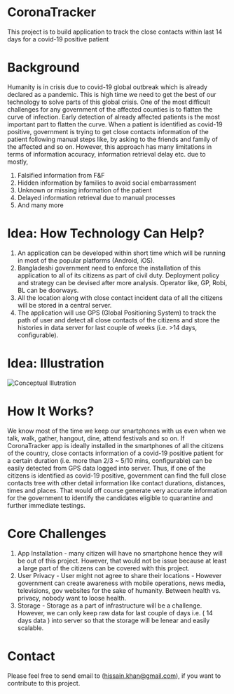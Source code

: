 # CoronaTracker
This project is to build application to track the close contacts within last 14 days for a covid-19 positive patient 

# Background
Humanity is in crisis due to covid-19 global outbreak which is already declared as a pandemic. This is high time we need to get the best of our technology to solve parts of this global crisis. One of the most difficult challenges for any government of the affected counties is to flatten the curve of infection. Early detection of already affected patients is the most important part to flatten the curve. When a patient is identified as covid-19 positive, government is trying to get close contacts information of the patient following manual steps like, by asking to the friends and family of the affected and so on. However, this approach has many limitations in terms of information accuracy, information retrieval delay etc. due to mostly,

1. Falsified information from F&F
2. Hidden information by families to avoid social embarrassment
3. Unknown or missing information of the patient
4. Delayed information retrieval due to manual processes
5. And many more

# Idea: How Technology Can Help?
1. An application can be developed within short time which will be running in most of the popular platforms (Android, iOS).
2. Bangladeshi government need to enforce the installation of this application to all of its citizens as part of civil duty. Deployment policy and strategy can be devised after more analysis. Operator like, GP, Robi, BL can be doorways.
3. All the location along with close contact incident data of all the citizens will be stored in a central server.
4. The application will use GPS (Global Positioning System) to track the path of user and detect all close contacts of the citizens and store the histories in data server for last couple of weeks (i.e. >14 days, configurable).

# Idea: Illustration

![Conceptual Illutration](https://github.com/hissain/CoronaTracker/blob/master/architecture/ctracker-datascheme.png)

# How It Works?
We know most of the time we keep our smartphones with us even when we talk, walk, gather, hangout, dine, attend festivals and so on. If CoronaTracker app is ideally installed in the smartphones of all the citizens of the country, close contacts information of a covid-19 positive patient for a certain duration (i.e. more than 2/3 ~ 5/10 mins, configurable) can be easily detected from GPS data logged into server. Thus, if one of the citizens is identified as covid-19 positive, government can find the full close contacts tree with other detail information like contact durations, distances, times and places. That would off course generate very accurate information for the government to identify the candidates eligible to quarantine and further immediate testings. 

# Core Challenges
1. App Installation - many citizen will have no smartphone hence they will be out of this project. However, that would not be issue because at least a large part of the citizens can be covered with this project.
2. User Privacy - User might not agree to share their locations - However government can create awareness with mobile operations, news media, televisions, gov websites for the sake of humanity. Between health vs. privacy, nobody want to loose health.
3. Storage - Storage as a part of infrastructure will be a challenge. However, we can only keep raw data for last couple of days i.e. ( 14 days data ) into server so that the storage will be lenear and easily scalable.

# Contact
Please feel free to send email to (hissain.khan@gmail.com), if you want to contribute to this project.
